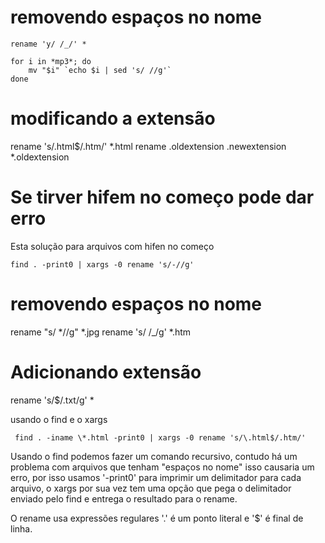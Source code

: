 # removendo espaços no nome

    rename 'y/ /_/' *

    for i in *mp3*; do
        mv "$i" `echo $i | sed 's/ //g'`
    done

# modificando a extensão

 rename 's/\.html$/.htm/' *.html
 rename .oldextension .newextension *.oldextension


# Se tirver hifem no começo pode dar erro
Esta solução para arquivos com hifen no começo

    find . -print0 | xargs -0 rename 's/-//g'


# removendo espaços no nome

  rename "s/ *//g" *.jpg
  rename 's/ /_/g' *.htm


# Adicionando extensão

  rename 's/$/.txt/g' *


usando o find e o xargs

     find . -iname \*.html -print0 | xargs -0 rename 's/\.html$/.htm/'

Usando o find podemos fazer um comando recursivo, contudo
há um problema com arquivos que tenham "espaços no nome" isso
causaria um erro, por isso usamos '-print0' para imprimir um
delimitador para cada arquivo, o xargs por sua vez tem uma opção
que pega o delimitador enviado pelo find e entrega o resultado
para o rename.

O rename usa expressões regulares '\.' é um ponto literal
e '$' é final de linha.


